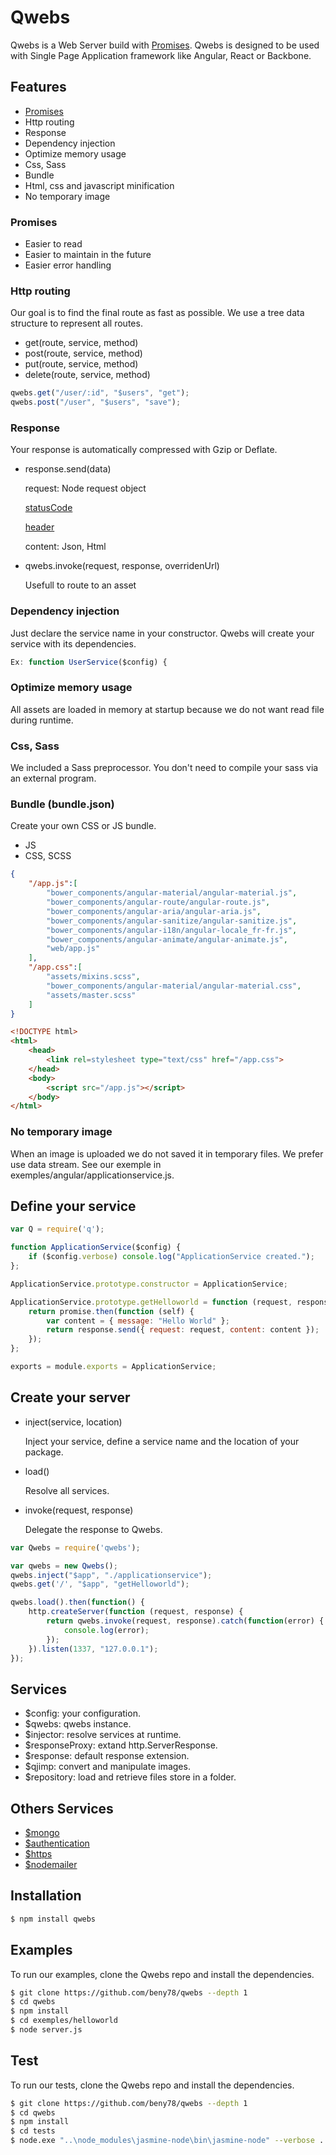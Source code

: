 # Qwebs
Qwebs is a Web Server build with [Promises](https://www.npmjs.com/package/q).
Qwebs is designed to be used with Single Page Application framework like Angular, React or Backbone.

## Features

  * [Promises](https://www.npmjs.com/package/q)
  * Http routing
  * Response
  * Dependency injection
  * Optimize memory usage
  * Css, Sass
  * Bundle
  * Html, css and javascript minification
  * No temporary image
  
### Promises

  * Easier to read
  * Easier to maintain in the future
  * Easier error handling

### Http routing

Our goal is to find the final route as fast as possible.
We use a tree data structure to represent all routes.

  * get(route, service, method)
  * post(route, service, method)
  * put(route, service, method)
  * delete(route, service, method)

```js
qwebs.get("/user/:id", "$users", "get"); 
qwebs.post("/user", "$users", "save");
```

### Response

Your response is automatically compressed with Gzip or Deflate.

  * response.send(data)
  
    request: Node request object
    
    [statusCode](http://www.w3.org/Protocols/rfc2616/rfc2616-sec6.html#sec6.1)
    
    [header](http://www.w3.org/Protocols/rfc2616/rfc2616-sec6.html#sec6.2) 
    
    content: Json, Html
  
  * qwebs.invoke(request, response, overridenUrl)
  
    Usefull to route to an asset 

### Dependency injection

Just declare the service name in your constructor.
Qwebs will create your service with its dependencies.

```js
Ex: function UserService($config) {
```

### Optimize memory usage

All assets are loaded in memory at startup because we do not want read file during runtime.

### Css, Sass

We included a Sass preprocessor.
You don't need to compile your sass via an external program.

### Bundle (bundle.json)

Create your own CSS or JS bundle.

 * JS
 * CSS, SCSS

```json
{
    "/app.js":[
        "bower_components/angular-material/angular-material.js",
        "bower_components/angular-route/angular-route.js",
        "bower_components/angular-aria/angular-aria.js",
        "bower_components/angular-sanitize/angular-sanitize.js",
        "bower_components/angular-i18n/angular-locale_fr-fr.js",
        "bower_components/angular-animate/angular-animate.js",
        "web/app.js"
    ],
    "/app.css":[
        "assets/mixins.scss",
        "bower_components/angular-material/angular-material.css",
        "assets/master.scss"
    ]   
}
```

```html
<!DOCTYPE html>
<html>
    <head>
        <link rel=stylesheet type="text/css" href="/app.css">
    </head>
    <body>
        <script src="/app.js"></script>
    </body>
</html>
```

### No temporary image

When an image is uploaded we do not saved it in temporary files. We prefer use data stream. See our exemple in exemples/angular/applicationservice.js.

## Define your service

```js
var Q = require('q');

function ApplicationService($config) {
    if ($config.verbose) console.log("ApplicationService created.");
};

ApplicationService.prototype.constructor = ApplicationService;

ApplicationService.prototype.getHelloworld = function (request, response, promise) {
    return promise.then(function (self) {
        var content = { message: "Hello World" };
        return response.send({ request: request, content: content });
    });
};

exports = module.exports = ApplicationService;
```

## Create your server

  * inject(service, location)
  
    Inject your service, define a service name and the location of your package.
    
  * load()
  
    Resolve all services.
    
  * invoke(request, response)
  
    Delegate the response to Qwebs.

```js
var Qwebs = require('qwebs');

var qwebs = new Qwebs();
qwebs.inject("$app", "./applicationservice");
qwebs.get('/', "$app", "getHelloworld"); 

qwebs.load().then(function() {
    http.createServer(function (request, response) {
        return qwebs.invoke(request, response).catch(function(error) {
            console.log(error);
        });
    }).listen(1337, "127.0.0.1");
});
```
  
## Services

  * $config: your configuration.
  * $qwebs: qwebs instance.
  * $injector: resolve services at runtime.
  * $responseProxy: extand http.ServerResponse.
  * $response: default response extension.
  * $qjimp: convert and manipulate images.
  * $repository: load and retrieve files store in a folder.
  
## Others Services

  * [$mongo](https://www.npmjs.com/package/qwebs-mongo)
  * [$authentication](https://www.npmjs.com/package/qwebs-auth-jwt)
  * [$https](https://www.npmjs.com/package/qwebs-https)
  * [$nodemailer](https://www.npmjs.com/package/qwebs-nodemailer)

## Installation

```bash
$ npm install qwebs
```

## Examples

To run our examples, clone the Qwebs repo and install the dependencies.

```bash
$ git clone https://github.com/beny78/qwebs --depth 1
$ cd qwebs
$ npm install
$ cd exemples/helloworld
$ node server.js
```

## Test

To run our tests, clone the Qwebs repo and install the dependencies.

```bash
$ git clone https://github.com/beny78/qwebs --depth 1
$ cd qwebs
$ npm install
$ cd tests
$ node.exe "..\node_modules\jasmine-node\bin\jasmine-node" --verbose .
```